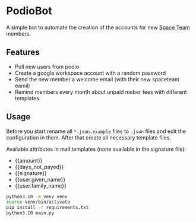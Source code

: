 # PodioBot
A simple bot to automate the creation of the accounts for new 
[Space Team](https://spaceteam.at/) members.


## Features
* Pull new users from podio
* Create a google workspace account with a random password
* Send the new member a welcome email (with their new spaceteam eamil)
* Remind members every month about unpaid meber fees with different templates


## Usage
Before you start rename all `*.json.example` files to `.json` files and edit the 
configuration in them. After that create all necessary template files. 

Available attributes in mail templates (none available in the signature file): 
* {{amount}}
* {{days_not_payed}}
* {{signature}}
* {{user.given_name}}
* {{user.family_name}}

```bash
python3.10 -m venv venv
source venv/bin/activate
pip install -r requirements.txt
python3.10 main.py
```

<!--
## Deploy 
We deploy this bot as a systemd service on Ubuntu 2020.

First, install python with:
-->
